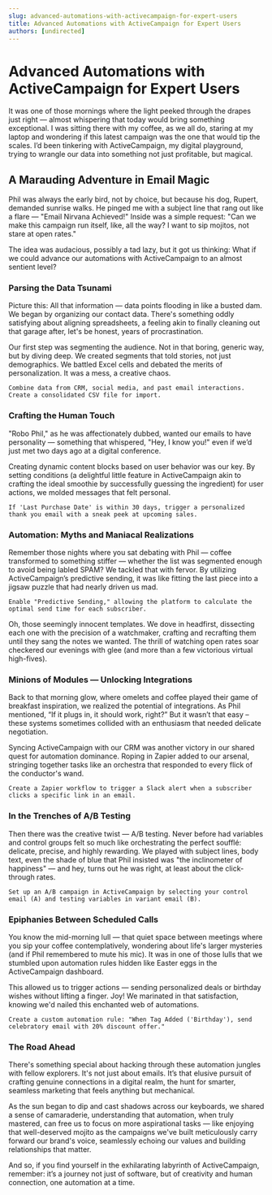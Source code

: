 ```yaml
---
slug: advanced-automations-with-activecampaign-for-expert-users
title: Advanced Automations with ActiveCampaign for Expert Users
authors: [undirected]
---
```



# Advanced Automations with ActiveCampaign for Expert Users

It was one of those mornings where the light peeked through the drapes just right — almost whispering that today would bring something exceptional. I was sitting there with my coffee, as we all do, staring at my laptop and wondering if this latest campaign was the one that would tip the scales. I’d been tinkering with ActiveCampaign, my digital playground, trying to wrangle our data into something not just profitable, but magical.

## A Marauding Adventure in Email Magic

Phil was always the early bird, not by choice, but because his dog, Rupert, demanded sunrise walks. He pinged me with a subject line that rang out like a flare — "Email Nirvana Achieved!" Inside was a simple request: "Can we make this campaign run itself, like, all the way? I want to sip mojitos, not stare at open rates." 

The idea was audacious, possibly a tad lazy, but it got us thinking: What if we could advance our automations with ActiveCampaign to an almost sentient level?

### Parsing the Data Tsunami

Picture this: All that information — data points flooding in like a busted dam. We began by organizing our contact data. There's something oddly satisfying about aligning spreadsheets, a feeling akin to finally cleaning out that garage after, let's be honest, years of procrastination.

Our first step was segmenting the audience. Not in that boring, generic way, but by diving deep. We created segments that told stories, not just demographics. We battled Excel cells and debated the merits of personalization. It was a mess, a creative chaos.

```plaintext
Combine data from CRM, social media, and past email interactions. Create a consolidated CSV file for import.
```

### Crafting the Human Touch

"Robo Phil," as he was affectionately dubbed, wanted our emails to have personality — something that whispered, "Hey, I know you!" even if we’d just met two days ago at a digital conference.

Creating dynamic content blocks based on user behavior was our key. By setting conditions (a delightful little feature in ActiveCampaign akin to crafting the ideal smoothie by successfully guessing the ingredient) for user actions, we molded messages that felt personal.

```plaintext
If 'Last Purchase Date' is within 30 days, trigger a personalized thank you email with a sneak peek at upcoming sales.
```

### Automation: Myths and Maniacal Realizations

Remember those nights where you sat debating with Phil — coffee transformed to something stiffer — whether the list was segmented enough to avoid being labled SPAM? We tackled that with fervor. By utilizing ActiveCampaign’s predictive sending, it was like fitting the last piece into a jigsaw puzzle that had nearly driven us mad.

```plaintext
Enable "Predictive Sending," allowing the platform to calculate the optimal send time for each subscriber.
```

Oh, those seemingly innocent templates. We dove in headfirst, dissecting each one with the precision of a watchmaker, crafting and recrafting them until they sang the notes we wanted. The thrill of watching open rates soar checkered our evenings with glee (and more than a few victorious virtual high-fives).

### Minions of Modules — Unlocking Integrations

Back to that morning glow, where omelets and coffee played their game of breakfast inspiration, we realized the potential of integrations. As Phil mentioned, “If it plugs in, it should work, right?” But it wasn’t that easy – these systems sometimes collided with an enthusiasm that needed delicate negotiation.

Syncing ActiveCampaign with our CRM was another victory in our shared quest for automation dominance. Roping in Zapier added to our arsenal, stringing together tasks like an orchestra that responded to every flick of the conductor's wand.

```plaintext
Create a Zapier workflow to trigger a Slack alert when a subscriber clicks a specific link in an email.
```

### In the Trenches of A/B Testing

Then there was the creative twist — A/B testing. Never before had variables and control groups felt so much like orchestrating the perfect soufflé: delicate, precise, and highly rewarding. We played with subject lines, body text, even the shade of blue that Phil insisted was "the inclinometer of happiness" — and hey, turns out he was right, at least about the click-through rates.

```plaintext
Set up an A/B campaign in ActiveCampaign by selecting your control email (A) and testing variables in variant email (B).
```

### Epiphanies Between Scheduled Calls

You know the mid-morning lull — that quiet space between meetings where you sip your coffee contemplatively, wondering about life's larger mysteries (and if Phil remembered to mute his mic). It was in one of those lulls that we stumbled upon automation rules hidden like Easter eggs in the ActiveCampaign dashboard.

This allowed us to trigger actions — sending personalized deals or birthday wishes without lifting a finger. Joy! We marinated in that satisfaction, knowing we'd nailed this enchanted web of automations.

```plaintext
Create a custom automation rule: "When Tag Added ('Birthday'), send celebratory email with 20% discount offer."
```

### The Road Ahead

There's something special about hacking through these automation jungles with fellow explorers. It's not just about emails. It’s that elusive pursuit of crafting genuine connections in a digital realm, the hunt for smarter, seamless marketing that feels anything but mechanical.

As the sun began to dip and cast shadows across our keyboards, we shared a sense of camaraderie, understanding that automation, when truly mastered, can free us to focus on more aspirational tasks — like enjoying that well-deserved mojito as the campaigns we've built meticulously carry forward our brand's voice, seamlessly echoing our values and building relationships that matter.

And so, if you find yourself in the exhilarating labyrinth of ActiveCampaign, remember: it’s a journey not just of software, but of creativity and human connection, one automation at a time.